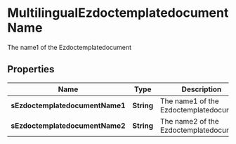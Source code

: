 

# MultilingualEzdoctemplatedocumentName

The name1 of the Ezdoctemplatedocument

## Properties

| Name | Type | Description | Notes |
|------------ | ------------- | ------------- | -------------|
|**sEzdoctemplatedocumentName1** | **String** | The name1 of the Ezdoctemplatedocument |  [optional] |
|**sEzdoctemplatedocumentName2** | **String** | The name2 of the Ezdoctemplatedocument |  [optional] |



